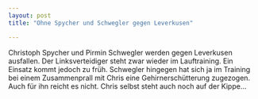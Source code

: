 ```yaml
---
layout: post
title: "Ohne Spycher und Schwegler gegen Leverkusen"

---
```


Christoph Spycher und Pirmin Schwegler werden gegen Leverkusen ausfallen. Der Linksverteidiger steht zwar wieder im Lauftraining. Ein Einsatz kommt jedoch zu früh. Schwegler hingegen hat sich ja im Training bei einem Zusammenprall mit Chris eine Gehirnerschütterung zugezogen. Auch für ihn reicht es nicht. Chris selbst steht auch noch auf der Kippe...


